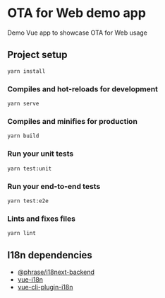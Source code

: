 # OTA for Web demo app
Demo Vue app to showcase OTA for Web usage

## Project setup
```
yarn install
```

### Compiles and hot-reloads for development
```
yarn serve
```

### Compiles and minifies for production
```
yarn build
```

### Run your unit tests
```
yarn test:unit
```

### Run your end-to-end tests
```
yarn test:e2e
```

### Lints and fixes files
```
yarn lint
```

## I18n dependencies

- [@phrase/i18next-backend](https://www.npmjs.com/package/@phrase/i18next-backend)
- [vue-i18n](https://www.npmjs.com/package/vue-i18n)
- [vue-cli-plugin-i18n](https://www.npmjs.com/package/vue-cli-plugin-i18n)

